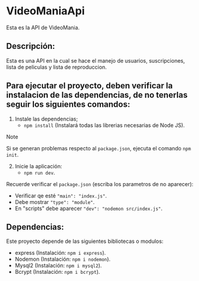 # VideoManiaApi
Esta es la API de VideoMania.

## Descripción:
Esta es una API en la cual se hace el manejo de usuarios, suscripciones, lista de peliculas y lista de reproduccion.

## Para ejecutar el proyecto, deben verificar la instalacion de las dependencias, de no tenerlas seguir los siguientes comandos:
1. Instale las dependencias;
    - `npm install` (Instalará todas las librerias necesarias de Node JS).

> [!NOTE]
> Si se generan problemas respecto al `package.json`, ejecuta el comando `npm init`.

2. Inicie la aplicación:
    - `npm run dev`.

Recuerde verificar el `package.json` (escriba los parametros de no aparecer):
* Verificar qe esté `"main": "index.js"`.
* Debe mostrar `"type": "module"`.
* En "scripts" debe aparecer `"dev": "nodemon src/index.js"`.

## Dependencias:
Este proyecto depende de las siguientes bibliotecas o modulos:

* express (Instalación: `npm i express`).
* Nodemon (Instalación: `npm i nodemon`).
* Mysql2 (Instalación: `npm i mysql2`).
* Bcrypt (Instalación: `npm i bcrypt`).

